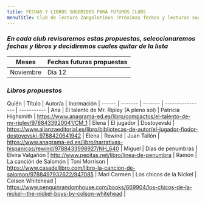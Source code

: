 ```yaml
---
title: FECHAS Y LIBROS SUGERIDOS PARA FUTUROS CLUBS
menuTitle: Club de lectura Zangolotinos (Próximas fechas y lecturas sugeridas)
---
```

### ***En cada club revisaremos estas propuestas, seleccionaremos fechas y libros y decidiremos cuales quitar de la lista***
|Meses|Fechas futuras propuestas|
|-----|-----------------|
|Noviembre|Día 12|
### ***Libros propuestos***
Quién  | Título  | Autor/a | Inormación |
------ | ------- | ------- | ---------------- | ----------- |
Ana | El talento de Mr. Ripley (A pleno sol) | Patricia Highsmith | https://www.anagrama-ed.es/libro/compactos/el-talento-de-mr-ripley/9788433920041/CM_1 |
Elena | El jugador | Dostoyevski | https://www.alianzaeditorial.es/libro/bibliotecas-de-autor/el-jugador-fiodor-dostoyevski-9788420641942 |
Elena | Rewind | Juan Tallón | https://www.anagrama-ed.es/libro/narrativas-hispanicas/rewind/9788433998927/NH_640 |
Miguel | Días de penumbras | Elvira Valgañón | http://www.pepitas.net/libro/linea-de-penumbra |
Ramón | La canción de Salomón | Toni Morrison | https://www.casadellibro.com/libro-la-cancion-de-salomon/9788497932622/947085 |
Mari Carmen | Los chicos de la Nickel | Colson Whitehead | https://www.penguinrandomhouse.com/books/669904/los-chicos-de-la-nickel--the-nickel-boys-by-colson-whitehead |
